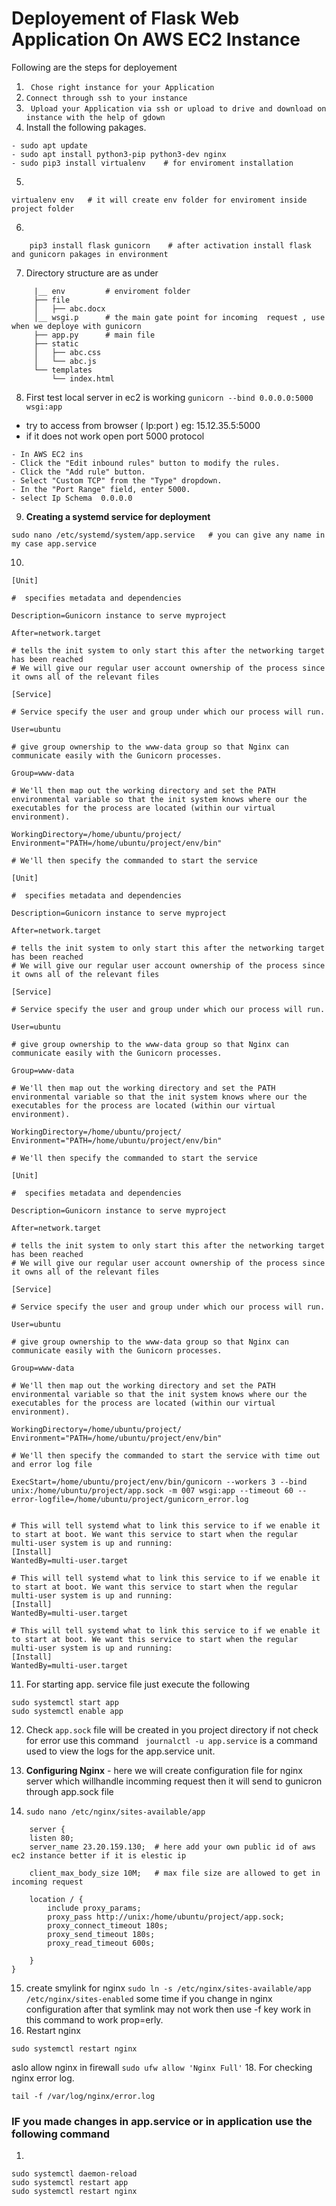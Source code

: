 # Deployement of Flask Web Application On AWS EC2 Instance

Following are the steps for deployement

1. ``` Chose right instance for your Application```
2. ``` Connect through ssh to your instance ```
3. ``` Upload your Application via ssh or upload to drive and download on instance with the help of gdown```
4. Install the following pakages.
```
- sudo apt update
- sudo apt install python3-pip python3-dev nginx
- sudo pip3 install virtualenv    # for enviroment installation
```
5.
 ```
 virtualenv env   # it will create env folder for enviroment inside project folder
 ```
 6. 
 ``` source env/bin/activate   # activate enviroment 
     pip3 install flask gunicorn    # after activation install flask and gunicorn pakages in environment
 ```
 7.   Directory structure are as under
 ``` project
      |__ env         # enviroment folder
      ├── file
      │   ├── abc.docx
      │__ wsgi.p      # the main gate point for incoming  request , use when we deploye with gunicorn
      ├── app.py      # main file
      ├── static
      │   ├── abc.css
      │   └── abc.js
      └── templates
          └── index.html

 ```
 8. First test local server in ec2 is working ```gunicorn --bind 0.0.0.0:5000 wsgi:app```
   - try to access from browser (  Ip:port ) eg: 15.12.35.5:5000
   - if it does not work open port 5000 protocol 
   ```
   - In AWS EC2 ins
   - Click the "Edit inbound rules" button to modify the rules.
   - Click the "Add rule" button.
   - Select "Custom TCP" from the "Type" dropdown.
   - In the "Port Range" field, enter 5000.
   - select Ip Schema  0.0.0.0
   ```
   9. **Creating a systemd service for deployment**
   ```
   sudo nano /etc/systemd/system/app.service   # you can give any name in my case app.service
   ```
   10.
   ```
[Unit]

#  specifies metadata and dependencies

Description=Gunicorn instance to serve myproject

After=network.target

# tells the init system to only start this after the networking target has been reached
# We will give our regular user account ownership of the process since it owns all of the relevant files

[Service]

# Service specify the user and group under which our process will run.

User=ubuntu

# give group ownership to the www-data group so that Nginx can communicate easily with the Gunicorn processes.

Group=www-data

# We'll then map out the working directory and set the PATH environmental variable so that the init system knows where our the executables for the process are located (within our virtual environment).

WorkingDirectory=/home/ubuntu/project/
Environment="PATH=/home/ubuntu/project/env/bin"

# We'll then specify the commanded to start the service

[Unit]

#  specifies metadata and dependencies

Description=Gunicorn instance to serve myproject

After=network.target

# tells the init system to only start this after the networking target has been reached
# We will give our regular user account ownership of the process since it owns all of the relevant files

[Service]

# Service specify the user and group under which our process will run.

User=ubuntu

# give group ownership to the www-data group so that Nginx can communicate easily with the Gunicorn processes.

Group=www-data

# We'll then map out the working directory and set the PATH environmental variable so that the init system knows where our the executables for the process are located (within our virtual environment).

WorkingDirectory=/home/ubuntu/project/
Environment="PATH=/home/ubuntu/project/env/bin"

# We'll then specify the commanded to start the service

[Unit]

#  specifies metadata and dependencies

Description=Gunicorn instance to serve myproject

After=network.target

# tells the init system to only start this after the networking target has been reached
# We will give our regular user account ownership of the process since it owns all of the relevant files

[Service]

# Service specify the user and group under which our process will run.

User=ubuntu

# give group ownership to the www-data group so that Nginx can communicate easily with the Gunicorn processes.

Group=www-data

# We'll then map out the working directory and set the PATH environmental variable so that the init system knows where our the executables for the process are located (within our virtual environment).

WorkingDirectory=/home/ubuntu/project/
Environment="PATH=/home/ubuntu/project/env/bin"

# We'll then specify the commanded to start the service with time out and error log file

ExecStart=/home/ubuntu/project/env/bin/gunicorn --workers 3 --bind unix:/home/ubuntu/project/app.sock -m 007 wsgi:app --timeout 60 --error-logfile=/home/ubuntu/project/gunicorn_error.log


# This will tell systemd what to link this service to if we enable it to start at boot. We want this service to start when the regular multi-user system is up and running:
[Install]
WantedBy=multi-user.target

# This will tell systemd what to link this service to if we enable it to start at boot. We want this service to start when the regular multi-user system is up and running:
[Install]
WantedBy=multi-user.target

# This will tell systemd what to link this service to if we enable it to start at boot. We want this service to start when the regular multi-user system is up and running:
[Install]
WantedBy=multi-user.target
   ```
   11. For starting app. service file just execute the following
   ```
   sudo systemctl start app
   sudo systemctl enable app
   ```
   12. Check ```app.sock``` file will be created in you project directory if not check for error use this command ``` journalctl -u app.service``` is a command used to view the logs for the app.service unit. 
   
   13.  **Configuring Nginx**
     - here we will create configuration file for nginx server which willhandle incomming request then it will send to gunicron through app.sock file
  
    
   14. ```sudo nano /etc/nginx/sites-available/app```
```
    server {
    listen 80;
    server_name 23.20.159.130;  # here add your own public id of aws ec2 instance better if it is elestic ip

    client_max_body_size 10M;   # max file size are allowed to get in incoming request

    location / {
        include proxy_params;
        proxy_pass http://unix:/home/ubuntu/project/app.sock;
        proxy_connect_timeout 180s;  
        proxy_send_timeout 180s;  
        proxy_read_timeout 600s;

    }
}

```
15.  create smylink for nginx ```sudo ln -s /etc/nginx/sites-available/app /etc/nginx/sites-enabled```  some time if you change in nginx configuration after that symlink may not work then use -f key work in this command to work prop=erly.
16.  Restart nginx  
```
sudo systemctl restart nginx
``` 
aslo allow nginx in firewall ```sudo ufw allow 'Nginx Full'```
18.  For checking nginx error log.
   ```
   tail -f /var/log/nginx/error.log
   ```
### IF you made changes in app.service or in application use the following command
1. 
```
sudo systemctl daemon-reload
sudo systemctl restart app
sudo systemctl restart nginx
```
